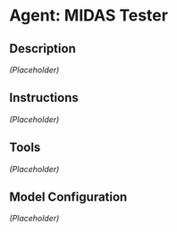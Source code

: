 # Agent: MIDAS Tester

## Description

*(Placeholder)*

## Instructions

*(Placeholder)*

## Tools

*(Placeholder)*

## Model Configuration

*(Placeholder)*
